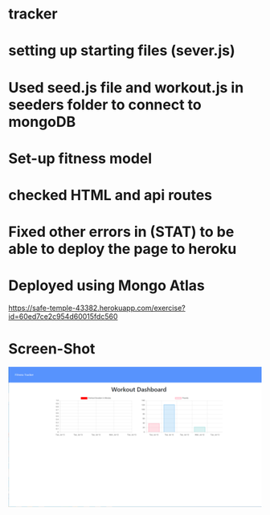 # tracker
# setting up  starting files (sever.js)
# Used seed.js file and workout.js in seeders folder to connect to mongoDB
# Set-up fitness model
# checked HTML and api routes
# Fixed other errors  in (STAT) to be able to deploy the page to heroku
# Deployed using Mongo Atlas

https://safe-temple-43382.herokuapp.com/exercise?id=60ed7ce2c954d60015fdc560

# Screen-Shot

<img  src="Workout-Tracker.png"> </img>
